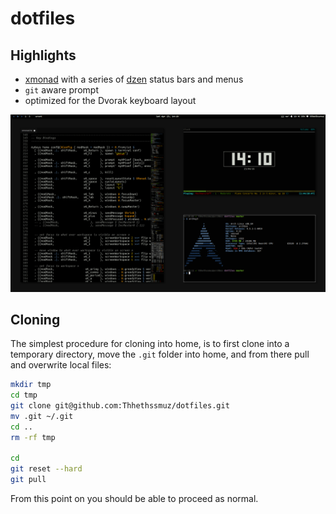 # dotfiles

## Highlights

- [xmonad](http://xmonad.org/) with a series of [dzen](http://robm.github.io/dzen/) status bars and menus
- `git` aware prompt
- optimized for the Dvorak keyboard layout

![Screenshot](./screenshot.png)

## Cloning

The simplest procedure for cloning into home, is to first clone into a temporary directory, move the `.git` folder into home, and from there pull and overwrite local files:

```sh
mkdir tmp
cd tmp
git clone git@github.com:Thhethssmuz/dotfiles.git
mv .git ~/.git
cd ..
rm -rf tmp

cd
git reset --hard
git pull
```

From this point on you should be able to proceed as normal.
